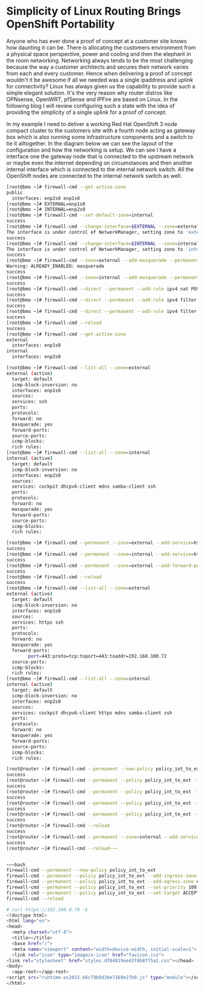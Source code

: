 # **Simplicity of Linux Routing Brings OpenShift Portability**

Anyone who has ever done a proof of concept at a customer site knows how daunting it can be.  There is allocating the customers environment from a physical space perspective, power and cooling and then the elephant in the room networking.   Networking always tends to be the most challenging because the way a customer architects and secures their network varies from each and every customer.   Hence when delivering a proof of concept wouldn't it be awesome if all we needed was a single ipaddress and uplink for connectivity?   Linux has always given us the capability to provide such a simple elegant solution.  It's the very reason why router distros like OPNsense, OpenWRT, pfSense and IPFire are based on Linux.  In the following blog I will review configuring such a state with the idea of providing the simplicity of a single uplink for a proof of concept.

In my example I need to deliver a working Red Hat OpenShift 3 node compact cluster to the customers site with a fourth node acting as gateway box which is also running some infrastructure components and a switch to tie it alltogether.  In the diagram below we can see the layout of the configuration and how the networking is setup.   We can see I have a interface one the gateway node that is connected to the upstream network or maybe even the internet depending on circumstances and then another internal interface which is connected to the internal network switch.  All the OpenShift nodes are connected to the internal network switch as well.

~~~bash
[root@bmo ~]# firewall-cmd --get-active-zone
public
  interfaces: enp2s0 enp1s0
[root@bmo ~]# EXTERNAL=enp1s0
[root@bmo ~]# INTERNAL=enp2s0
[root@bmo ~]# firewall-cmd --set-default-zone=internal
success
[root@bmo ~]# firewall-cmd --change-interface=$EXTERNAL --zone=external --permanent
The interface is under control of NetworkManager, setting zone to 'external'.
success
[root@bmo ~]# firewall-cmd --change-interface=$INTERNAL --zone=internal --permanent
The interface is under control of NetworkManager, setting zone to 'internal'.
success
[root@bmo ~]# firewall-cmd --zone=external --add-masquerade --permanent
Warning: ALREADY_ENABLED: masquerade
success
[root@bmo ~]# firewall-cmd --zone=internal --add-masquerade --permanent
success
[root@bmo ~]# firewall-cmd --direct --permanent --add-rule ipv4 nat POSTROUTING 0 -o $EXTERNAL -j MASQUERADE
success
[root@bmo ~]# firewall-cmd --direct --permanent --add-rule ipv4 filter FORWARD 0 -i $INTERNAL -o $EXTERNAL -j ACCEPT
success
[root@bmo ~]# firewall-cmd --direct --permanent --add-rule ipv4 filter FORWARD 0 -i $EXTERNAL -o $INTERNAL -m state --state RELATED,ESTABLISHED -j ACCEPT
success
[root@bmo ~]# firewall-cmd --reload
success
[root@bmo ~]# firewall-cmd --get-active-zone
external
  interfaces: enp1s0
internal
  interfaces: enp2s0
~~~

~~~bash
[root@bmo ~]# firewall-cmd --list-all --zone=external
external (active)
  target: default
  icmp-block-inversion: no
  interfaces: enp1s0
  sources:
  services: ssh
  ports:
  protocols:
  forward: no
  masquerade: yes
  forward-ports:
  source-ports:
  icmp-blocks:
  rich rules:
[root@bmo ~]# firewall-cmd --list-all --zone=internal
internal (active)
  target: default
  icmp-block-inversion: no
  interfaces: enp2s0
  sources:
  services: cockpit dhcpv6-client mdns samba-client ssh
  ports:
  protocols:
  forward: no
  masquerade: yes
  forward-ports:
  source-ports:
  icmp-blocks:
  rich rules:
~~~

~~~bash
[root@bmo ~]# firewall-cmd --permanent --zone=external --add-service=https
success
[root@bmo ~]# firewall-cmd --permanent --zone=internal --add-service=https
success
[root@bmo ~]# firewall-cmd --permanent --zone=external --add-forward-port=port=443:proto=tcp:toport=443:toaddr=192.168.100.72
success
[root@bmo ~]# firewall-cmd --reload
success
[root@bmo ~]# firewall-cmd --list-all --zone=external
external (active)
  target: default
  icmp-block-inversion: no
  interfaces: enp1s0
  sources:
  services: https ssh
  ports:
  protocols:
  forward: no
  masquerade: yes
  forward-ports:
        port=443:proto=tcp:toport=443:toaddr=192.168.100.72
  source-ports:
  icmp-blocks:
  rich rules:
[root@bmo ~]# firewall-cmd --list-all --zone=internal
internal (active)
  target: default
  icmp-block-inversion: no
  interfaces: enp2s0
  sources:
  services: cockpit dhcpv6-client https mdns samba-client ssh
  ports:
  protocols:
  forward: no
  masquerade: yes
  forward-ports:
  source-ports:
  icmp-blocks:
  rich rules:
~~~


~~~bash
[root@router ~]# firewall-cmd --permanent --new-policy policy_int_to_ext
success
[root@router ~]# firewall-cmd --permanent --policy policy_int_to_ext --add-ingress-zone internal
success
[root@router ~]# firewall-cmd --permanent --policy policy_int_to_ext --add-egress-zone external
success
[root@router ~]# firewall-cmd --permanent --policy policy_int_to_ext --set-priority 100
success
[root@router ~]# firewall-cmd --permanent --policy policy_int_to_ext --set-target ACCEPT
success
[root@router ~]# firewall-cmd --reload
success
[root@router ~]# firewall-cmd --permanent --zone=internal --add-service=dns
success
[root@router ~]# firewall-cmd --reload~~~


~~~bash
firewall-cmd --permanent --new-policy policy_int_to_ext
firewall-cmd --permanent --policy policy_int_to_ext --add-ingress-zone internal
firewall-cmd --permanent --policy policy_int_to_ext --add-egress-zone external
firewall-cmd --permanent --policy policy_int_to_ext --set-priority 100
firewall-cmd --permanent --policy policy_int_to_ext --set-target ACCEPT
firewall-cmd --reload
~~~

~~~bash
# curl https://192.168.0.70 -k
<!doctype html>
<html lang="en">
<head>
  <meta charset="utf-8">
  <title></title>
  <base href="/">
  <meta name="viewport" content="width=device-width, initial-scale=1">
  <link rel="icon" type="image/x-icon" href="favicon.ico">
<link rel="stylesheet" href="styles.df04819ee43f8b8ff5a1.css"></head>
<body>
  <app-root></app-root>
<script src="runtime-es2015.66c79b9d36e7169e27b0.js" type="module"></script><script src="runtime-es5.66c79b9d36e7169e27b0.js" nomodule defer></script><script src="polyfills-es5.6e1055b712d0b250b19e.js" nomodule defer></script><script src="polyfills-es2015.6022d6f28e0500e60d30.js" type="module"></script><script src="scripts.9ae077a2cc1f84a7f419.js" defer></script><script src="main-es2015.d2879de224f20b99fee3.js" type="module"></script><script src="main-es5.d2879de224f20b99fee3.js" nomodule defer></script></body>
</html>
~~~
